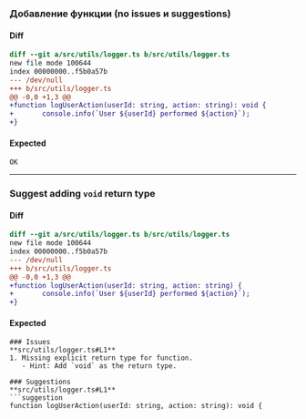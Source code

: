 ### Добавление функции (no issues и suggestions)

#### Diff
```diff
diff --git a/src/utils/logger.ts b/src/utils/logger.ts
new file mode 100644
index 00000000..f5b0a57b
--- /dev/null
+++ b/src/utils/logger.ts
@@ -0,0 +1,3 @@
+function logUserAction(userId: string, action: string): void {
+       console.info(`User ${userId} performed ${action}`);
+}
```

#### Expected
```
OK
```

----

### Suggest adding `void` return type

#### Diff
```diff
diff --git a/src/utils/logger.ts b/src/utils/logger.ts
new file mode 100644
index 00000000..f5b0a57b
--- /dev/null
+++ b/src/utils/logger.ts
@@ -0,0 +1,3 @@
+function logUserAction(userId: string, action: string) {
+       console.info(`User ${userId} performed ${action}`);
+}
```

#### Expected
```
### Issues
**src/utils/logger.ts#L1**
1. Missing explicit return type for function.
   - Hint: Add `void` as the return type.

### Suggestions
**src/utils/logger.ts#L1**
```suggestion
function logUserAction(userId: string, action: string): void {
```
```